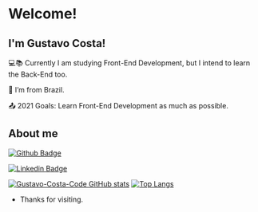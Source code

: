# Welcome!

 

## I'm Gustavo Costa!

 

:computer::books: Currently I am studying Front-End Development, but I intend to learn the Back-End too.

:house_with_garden: I’m from Brazil.

:outbox_tray: 2021 Goals: Learn Front-End Development as much as possible.

## About me

[![Github Badge](https://img.shields.io/badge/-Github-000?style=flat-square&logo=Github&logoColor=white&link=https://github.com/Gustavo-Costa-Code)](https://github.com/Gustavo-Costa-Code)

[![Linkedin Badge](https://img.shields.io/badge/-LinkedIn-blue?style=flat-square&logo=Linkedin&logoColor=white&link=https://www.linkedin.com/in/gustavo-costa-da-silva-3a3a68212/)](https://www.linkedin.com/in/gustavo-costa-da-silva-3a3a68212/)

[![Gustavo-Costa-Code GitHub stats](https://github-readme-stats.vercel.app/api?username=Gustavo-Costa-Code&theme=merko)](https://github.com/Gustavo-Costa-Code/github-readme-stats)
[![Top Langs](https://github-readme-stats.vercel.app/api/top-langs/?username=Gustavo-Costa-Code&layout=compact)](https://github.com/Gustavo-Costa-Code/github-readme-stats)


- Thanks for visiting.
